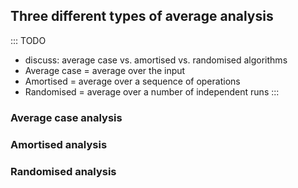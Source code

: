 
## Three different types of average analysis

::: TODO
- discuss: average case vs. amortised vs. randomised algorithms
- Average case = average over the input
- Amortised = average over a sequence of operations
- Randomised = average over a number of independent runs
:::

### Average case analysis

### Amortised analysis

### Randomised analysis
